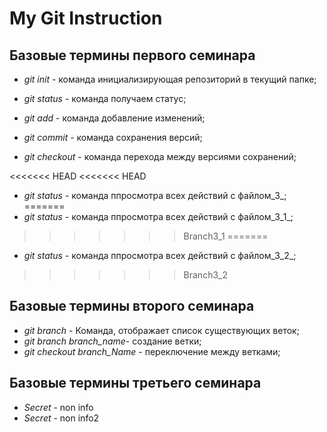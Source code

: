 # My Git Instruction

## Базовые термины первого семинара
* *git init* - команда инициализирующая репозиторий в текущий папке;
 
* *git status* - команда получаем статус;
 
* *git add* - команда добавление изменений;

* *git commit* - команда сохранения версий;

* *git checkout* - команда перехода между версиями сохранений;

<<<<<<< HEAD
<<<<<<< HEAD
* *git status* - команда ппросмотра всех действий с файлом_3_;
=======
* *git status* - команда ппросмотра всех действий с файлом_3_1_;
>>>>>>> Branch3_1
=======
* *git status* - команда ппросмотра всех действий с файлом_3_2_;
>>>>>>> Branch3_2
## Базовые термины второго семинара
* *git branch* - Команда, отображает список существующих веток;
* *git branch branch_name*- создание ветки;
* *git checkout branch_Name* - переключение между ветками;

## Базовые термины третьего семинара
* *Secret* - non info
* *Secret* - non info2